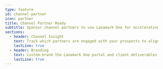 ```yaml
---
type: feature
id: channel-partner
icon: partner
title: Channel Partner Ready
subtitle: Sponsor channel partners to use Lanamark One for accelerating design and delivery of your solutions and services.
sections:
  - header: Channel Insight
    text: Track which partners are engaged with your prospects to align them with your products and support them in the field.
    lastLine: true
  - header: Branding
    text: Custom-brand the Lanamark One portal and client deliverables to emphasize your brand throughout client engagements. This feature is only available at the Gold level.
    lastLine: true
---
```

